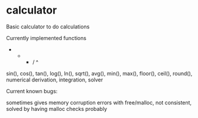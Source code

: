 # calculator

Basic calculator to do calculations

Currently implemented functions

+ - * / ^ 

sin(), cos(), tan(), log(), ln(), sqrt(), avg(), min(), max(), floor(), ceil(), round(), numerical derivation, integration, solver

Current known bugs:

sometimes gives memory corruption errors with free/malloc, not consistent, solved by having malloc checks probably
